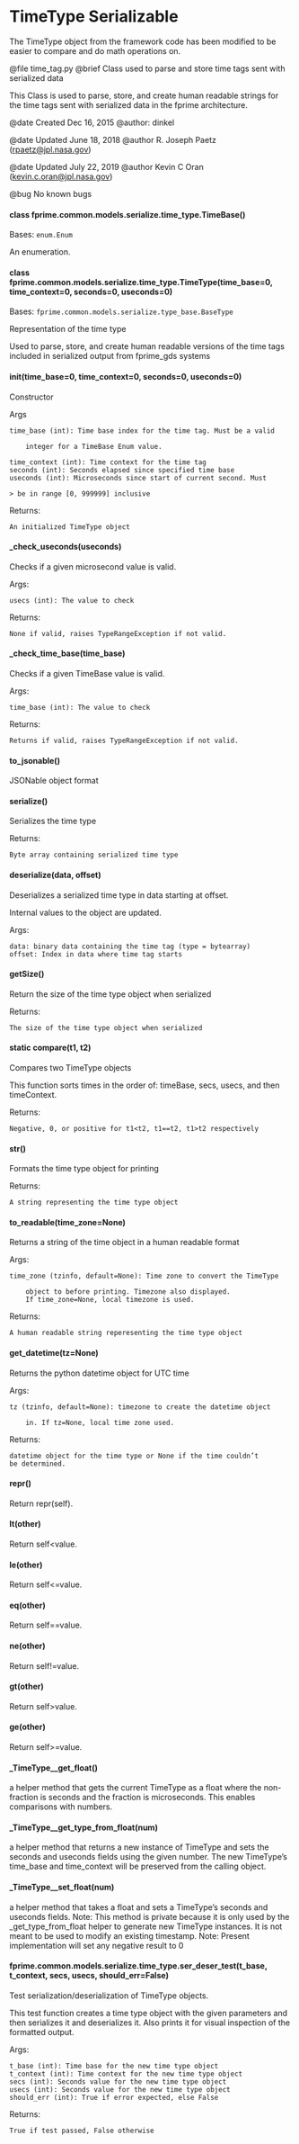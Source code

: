 # TimeType Serializable

The TimeType object from the framework code has been modified to be easier to compare and do math operations on.

@file time_tag.py
@brief Class used to parse and store time tags sent with serialized data

This Class is used to parse, store, and create human readable strings for the
time tags sent with serialized data in the fprime architecture.

@date Created Dec 16, 2015
@author: dinkel

@date Updated June 18, 2018
@author R. Joseph Paetz ([rpaetz@jpl.nasa.gov](mailto:rpaetz@jpl.nasa.gov))

@date Updated July 22, 2019
@author Kevin C Oran ([kevin.c.oran@jpl.nasa.gov](mailto:kevin.c.oran@jpl.nasa.gov))

@bug No known bugs


#### class fprime.common.models.serialize.time_type.TimeBase()
Bases: `enum.Enum`

An enumeration.


#### class fprime.common.models.serialize.time_type.TimeType(time_base=0, time_context=0, seconds=0, useconds=0)
Bases: `fprime.common.models.serialize.type_base.BaseType`

Representation of the time type

Used to parse, store, and create human readable versions of the time tags
included in serialized output from fprime_gds systems


#### __init__(time_base=0, time_context=0, seconds=0, useconds=0)
Constructor

Args

    time_base (int): Time base index for the time tag. Must be a valid

        integer for a TimeBase Enum value.

    time_context (int): Time context for the time tag
    seconds (int): Seconds elapsed since specified time base
    useconds (int): Microseconds since start of current second. Must

    > be in range [0, 999999] inclusive

Returns:

    An initialized TimeType object


#### _check_useconds(useconds)
Checks if a given microsecond value is valid.

Args:

    usecs (int): The value to check

Returns:

    None if valid, raises TypeRangeException if not valid.


#### _check_time_base(time_base)
Checks if a given TimeBase value is valid.

Args:

    time_base (int): The value to check

Returns:

    Returns if valid, raises TypeRangeException if not valid.


#### to_jsonable()
JSONable object format


#### serialize()
Serializes the time type

Returns:

    Byte array containing serialized time type


#### deserialize(data, offset)
Deserializes a serialized time type in data starting at offset.

Internal values to the object are updated.

Args:

    data: binary data containing the time tag (type = bytearray)
    offset: Index in data where time tag starts


#### getSize()
Return the size of the time type object when serialized

Returns:

    The size of the time type object when serialized


#### static compare(t1, t2)
Compares two TimeType objects

This function sorts times in the order of: timeBase, secs, usecs, and
then timeContext.

Returns:

    Negative, 0, or positive for t1<t2, t1==t2, t1>t2 respectively


#### __str__()
Formats the time type object for printing

Returns:

    A string representing the time type object


#### to_readable(time_zone=None)
Returns a string of the time object in a human readable format

Args:

    time_zone (tzinfo, default=None): Time zone to convert the TimeType

        object to before printing. Timezone also displayed.
        If time_zone=None, local timezone is used.

Returns:

    A human readable string reperesenting the time type object


#### get_datetime(tz=None)
Returns the python datetime object for UTC time

Args:

    tz (tzinfo, default=None): timezone to create the datetime object

        in. If tz=None, local time zone used.

Returns:

    datetime object for the time type or None if the time couldn’t
    be determined.


#### __repr__()
Return repr(self).


#### __lt__(other)
Return self<value.


#### __le__(other)
Return self<=value.


#### __eq__(other)
Return self==value.


#### __ne__(other)
Return self!=value.


#### __gt__(other)
Return self>value.


#### __ge__(other)
Return self>=value.


#### _TimeType__get_float()
a helper method that gets the current TimeType as a float where the non-fraction is seconds
and the fraction is microseconds. This enables comparisons with numbers.


#### _TimeType__get_type_from_float(num)
a helper method that returns a new instance of TimeType and sets the seconds and useconds
fields using the given number. The new TimeType’s time_base and time_context will be
preserved from the calling object.


#### _TimeType__set_float(num)
a helper method that takes a float and sets a TimeType’s seconds and useconds fields.
Note: This method is private because it is only used by the _get_type_from_float helper to
generate new TimeType instances. It is not meant to be used to modify an existing timestamp.
Note: Present implementation will set any negative result to 0


#### fprime.common.models.serialize.time_type.ser_deser_test(t_base, t_context, secs, usecs, should_err=False)
Test serialization/deserialization of TimeType objects.

This test function creates a time type object with the given parameters and
then serializes it and deserializes it. Also prints it for visual inspection
of the formatted output.

Args:

    t_base (int): Time base for the new time type object
    t_context (int): Time context for the new time type object
    secs (int): Seconds value for the new time type object
    usecs (int): Seconds value for the new time type object
    should_err (int): True if error expected, else False

Returns:

    True if test passed, False otherwise

